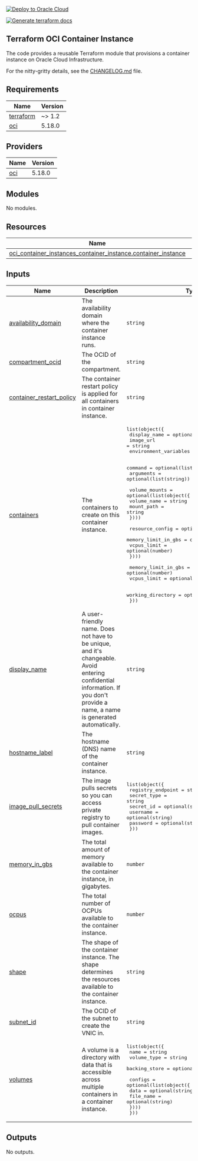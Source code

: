 [![Deploy to Oracle Cloud](https://oci-resourcemanager-plugin.plugins.oci.oraclecloud.com/latest/deploy-to-oracle-cloud.svg)](https://cloud.oracle.com/resourcemanager/stacks/create?zipUrl=https://github.com/avaloqcloud/terraform-oci-container-instance/archive/refs/tags/v0.1.0.zip)

[![Generate terraform docs](https://github.com/avaloqcloud/terraform-oci-container-instance/actions/workflows/documentation.yml/badge.svg)](https://github.com/avaloqcloud/terraform-oci-container-instance/actions/workflows/documentation.yml)

## Terraform OCI Container Instance
The code provides a reusable Terraform module that provisions a container instance on Oracle Cloud Infrastructure.

For the nitty-gritty details, see the [CHANGELOG.md](CHANGELOG.md) file.

<!-- BEGIN_TF_DOCS -->
## Requirements

| Name | Version |
|------|---------|
| <a name="requirement_terraform"></a> [terraform](#requirement\_terraform) | ~> 1.2 |
| <a name="requirement_oci"></a> [oci](#requirement\_oci) | 5.18.0 |

## Providers

| Name | Version |
|------|---------|
| <a name="provider_oci"></a> [oci](#provider\_oci) | 5.18.0 |

## Modules

No modules.

## Resources

| Name | Type |
|------|------|
| [oci_container_instances_container_instance.container_instance](https://registry.terraform.io/providers/oracle/oci/5.18.0/docs/resources/container_instances_container_instance) | resource |

## Inputs

| Name | Description | Type | Default | Required |
|------|-------------|------|---------|:--------:|
| <a name="input_availability_domain"></a> [availability\_domain](#input\_availability\_domain) | The availability domain where the container instance runs. | `string` | n/a | yes |
| <a name="input_compartment_ocid"></a> [compartment\_ocid](#input\_compartment\_ocid) | The OCID of the compartment. | `string` | n/a | yes |
| <a name="input_container_restart_policy"></a> [container\_restart\_policy](#input\_container\_restart\_policy) | The container restart policy is applied for all containers in container instance. | `string` | `"ALWAYS"` | no |
| <a name="input_containers"></a> [containers](#input\_containers) | The containers to create on this container instance. | <pre>list(object({<br>        display_name          = optional(string)<br>        image_url             = string<br>        environment_variables = optional(map(string))<br><br>        command               = optional(list(string))<br>        arguments             = optional(list(string))<br><br>        volume_mounts         = optional(list(object({<br>            volume_name = string<br>            mount_path  = string<br>        })))<br><br>        resource_config = optional(map(object({<br>            memory_limit_in_gbs = optional(number)<br>            vcpus_limit         = optional(number)<br>        })))<br><br>        memory_limit_in_gbs   = optional(number)<br>        vcpus_limit           = optional(number)<br><br>        working_directory     = optional(string)<br>    }))</pre> | n/a | yes |
| <a name="input_display_name"></a> [display\_name](#input\_display\_name) | A user-friendly name. Does not have to be unique, and it's changeable. Avoid entering confidential information. If you don't provide a name, a name is generated automatically. | `string` | `null` | no |
| <a name="input_hostname_label"></a> [hostname\_label](#input\_hostname\_label) | The hostname (DNS) name of the container instance. | `string` | `null` | no |
| <a name="input_image_pull_secrets"></a> [image\_pull\_secrets](#input\_image\_pull\_secrets) | The image pulls secrets so you can access private registry to pull container images. | <pre>list(object({<br>        registry_endpoint = string<br>        secret_type       = string<br>        secret_id         = optional(string)<br>        username          = optional(string)<br>        password          = optional(string)<br>    }))</pre> | `[]` | no |
| <a name="input_memory_in_gbs"></a> [memory\_in\_gbs](#input\_memory\_in\_gbs) | The total amount of memory available to the container instance, in gigabytes. | `number` | n/a | yes |
| <a name="input_ocpus"></a> [ocpus](#input\_ocpus) | The total number of OCPUs available to the container instance. | `number` | n/a | yes |
| <a name="input_shape"></a> [shape](#input\_shape) | The shape of the container instance. The shape determines the resources available to the container instance. | `string` | n/a | yes |
| <a name="input_subnet_id"></a> [subnet\_id](#input\_subnet\_id) | The OCID of the subnet to create the VNIC in. | `string` | n/a | yes |
| <a name="input_volumes"></a> [volumes](#input\_volumes) | A volume is a directory with data that is accessible across multiple containers in a container instance. | <pre>list(object({<br>        name          = string<br>        volume_type   = string<br>        backing_store = optional(string)<br><br>        configs       = optional(list(object({<br>            data      = optional(string)<br>            file_name = optional(string)<br>        })))<br>    }))</pre> | `[]` | no |

## Outputs

No outputs.
<!-- END_TF_DOCS -->
